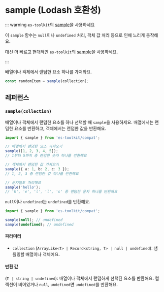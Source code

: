 # sample (Lodash 호환성)

::: warning `es-toolkit`의 [sample](../../array/sample.md)을 사용하세요

이 `sample` 함수는 `null`이나 `undefined` 처리, 객체 값 처리 등으로 인해 느리게 동작해요.

대신 더 빠르고 현대적인 `es-toolkit`의 [sample](../../array/sample.md)을 사용하세요.

:::

배열이나 객체에서 랜덤한 요소 하나를 가져와요.

```typescript
const randomItem = sample(collection);
```

## 레퍼런스

### `sample(collection)`

배열이나 객체에서 랜덤한 요소를 하나 선택할 때 `sample`을 사용하세요. 배열에서는 랜덤한 요소를 반환하고, 객체에서는 랜덤한 값을 반환해요.

```typescript
import { sample } from 'es-toolkit/compat';

// 배열에서 랜덤한 요소 가져오기
sample([1, 2, 3, 4, 5]);
// 1부터 5까지 중 랜덤한 숫자 하나를 반환해요

// 객체에서 랜덤한 값 가져오기
sample({ a: 1, b: 2, c: 3 });
// 1, 2, 3 중 랜덤한 값 하나를 반환해요

// 문자열도 처리해요
sample('hello');
// 'h', 'e', 'l', 'l', 'o' 중 랜덤한 문자 하나를 반환해요
```

`null`이나 `undefined`는 `undefined`를 반환해요.

```typescript
import { sample } from 'es-toolkit/compat';

sample(null); // undefined
sample(undefined); // undefined
```

#### 파라미터

- `collection` (`ArrayLike<T> | Record<string, T> | null | undefined`): 샘플링할 배열이나 객체예요.

#### 반환 값

(`T | string | undefined`): 배열이나 객체에서 랜덤하게 선택된 요소를 반환해요. 컬렉션이 비어있거나 `null`, `undefined`면 `undefined`를 반환해요.

